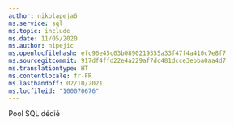 ```yaml
---
author: nikolapeja6
ms.service: sql
ms.topic: include
ms.date: 11/05/2020
ms.author: nipejic
ms.openlocfilehash: efc96e45c03b0890219355a33f47f4a410c7e8f7
ms.sourcegitcommit: 917df4ffd22e4a229af7dc481dcce3ebba0aa4d7
ms.translationtype: HT
ms.contentlocale: fr-FR
ms.lasthandoff: 02/10/2021
ms.locfileid: "100070676"
---
```

Pool SQL dédié
